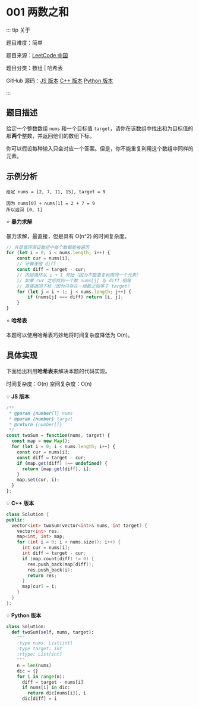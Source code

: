# 001 两数之和

::: tip 关于

题目难度：简单

题目来源：[LeetCode 中国](https://leetcode-cn.com/problems/two-sum/)

题目分类：数组 | 哈希表

GitHub 源码：[JS 版本](https://github.com/swpuLeo/leetcode/blob/master/src/easy/TwoSum.js)  [C++ 版本](https://github.com/swpuLeo/leetcode/blob/master/src/easy/TwoSum.cpp)  [Python 版本](https://github.com/swpuLeo/leetcode/blob/master/src/easy/TwoSum.py)

:::



## 题目描述

给定一个整数数组 `nums` 和一个目标值 `target`，请你在该数组中找出和为目标值的那**两个**整数，并返回他们的数组下标。

你可以假设每种输入只会对应一个答案。但是，你不能重复利用这个数组中同样的元素。



## 示例分析

```
给定 nums = [2, 7, 11, 15], target = 9

因为 nums[0] + nums[1] = 2 + 7 = 9
所以返回 [0, 1]
```



:star: **暴力求解**

暴力求解，最直接，但是具有 O(n^2) 的时间复杂度。

```js
// 外层循环保证数组中每个数都能被遍历
for (let i = 0; i < nums.length; i++) {
    const cur = nums[i];
    // 计算差值 diff
    const diff = target - cur;
    // 内层循环从 i + 1 开始（因为不能重复利用同一个元素）
    // 如果 cur 之后找到一个数 nums[j] 与 diff 相等
    // 直接返回下标（因为只存在一组数之和等于 target）
    for (let j = i + 1; j < nums.length; j++) {
        if (nums[j] === diff) return [i, j];
    }
}
```



⭐️ **哈希表**

本题可以使用哈希表巧妙地将时间复杂度降低为 O(n)。



## 具体实现

下面给出利用**哈希表**来解决本题的代码实现。

时间复杂度：O(n)  空间复杂度：O(n)

:bulb: **JS 版本**

```js
/**
 * @param {number[]} nums
 * @param {number} target
 * @return {number[]}
 */
const twoSum = function(nums, target) {
  const map = new Map();
  for (let i = 0; i < nums.length; i++) {
    const cur = nums[i];
    const diff = target - cur;
    if (map.get(diff) !== undefined) {
      return [map.get(diff), i];
    }
    map.set(cur, i);
  }
};
```

💡 **C++ 版本**

```cpp
class Solution {
public:
  vector<int> twoSum(vector<int>& nums, int target) {
    vector<int> res;
    map<int, int> map;
    for (int i = 0; i < nums.size(); i++) {
      int cur = nums[i];
      int diff = target - cur;
      if (map.count(diff) != 0) {
        res.push_back(map[diff]);
        res.push_back(i);
        return res;
      }
      map[cur] = i;
    }
  }
};
```

:bulb: **Python 版本**

```python
class Solution:
  def twoSum(self, nums, target):
    """
    :type nums: List[int]
    :type target: int
    :rtype: List[int]
    """
    n = len(nums)
    dic = {}
    for i in range(n):
      diff = target - nums[i]
      if nums[i] in dic:
        return dic[nums[i]], i
      dic[diff] = i
```